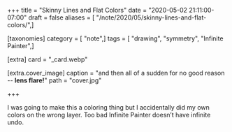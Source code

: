 +++
title = "Skinny Lines and Flat Colors"
date = "2020-05-02 21:11:00-07:00"
draft = false
aliases = [ "/note/2020/05/skinny-lines-and-flat-colors/",]

[taxonomies]
category = [ "note",]
tags = [ "drawing", "symmetry", "Infinite Painter",]

[extra]
card = "_card.webp"

[extra.cover_image]
caption = "and then all of a sudden for no good reason -- **lens flare!**"
path = "cover.jpg"

+++

I was going to make this a coloring thing but I accidentally did my own
colors on the wrong layer. Too bad Infinite Painter doesn’t have
infinite undo.